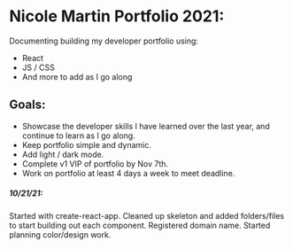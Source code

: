 # Nicole Martin Portfolio 2021:
Documenting building my developer portfolio using:
- React
- JS / CSS
- And more to add as I go along

## Goals:
- Showcase the developer skills I have learned over the last year, and continue to learn as I go along. 
- Keep portfolio simple and dynamic.
- Add light / dark mode.
- Complete v1 VIP of portfolio by Nov 7th. 
- Work on portfolio at least 4 days a week to meet deadline.

##### 10/21/21:
Started with create-react-app. Cleaned up skeleton and added folders/files to start building out each component. Registered domain name. Started planning color/design work.
 
